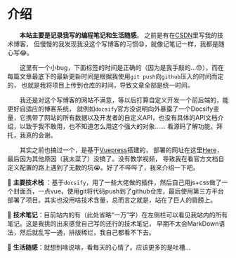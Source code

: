 # 介绍

&emsp;&emsp;**本站主要是记录我写的编程笔记和生活随感**。 之前是有在[CSDN](https://www.csdn.net/)里写我的技术博客，
但慢慢的我发现我没这个写博客的习惯:weary:，就像记笔记一样，我都是随心写:joy:。

&emsp;&emsp;这里有一个小bug，下面标签的时间是正确的（因为是我手敲的...😓），而在每篇文章最底下的最新更新时间是根据我使用`git push`向`github`压入的时间而定的，
也就是我将项目上传到仓库的时间，导致文章全部是统一时间。

&emsp;&emsp;我还是对这个写博客的网站不满意，等以后打算自定义开发一个前后端的，能更好自适应的博客系统，
就例如`docsify`官方没说明向外暴露了一个Docsify变量，它携带了网站的所有数据以及开发者的自定义API，也没有具体的API文档介绍，以致于我不敢用，也不知道怎么用这个强大的对象......
看源码了解功能，拜托，我真的会谢。

&emsp;&emsp;其实之前也搞过一个，是基于[Vuepress](https://vuepress.vuejs.org/zh/)搭建的，
部署的网址在这里[Here](http://www.hylblog.wiki/)，最后因为其他原因（我太菜了）没搞了。没有教学视频，
导致我在看官方文档自定义配置的路上遇到了无数的坑:sob:。好了不哔哔了，我来介绍一下吧。

:star2: **主要技术栈**
：基于`docsify`，用了一些大佬做的插件，然后自己用js+css做了一个封面页，一点vue，使用git将代码push到了github仓库，最后使用第三方平台部署了项目。其实也没用啥技术含量，总而言之就是，站在了巨人的肩膀上。

:star2: **技术笔记**：目前站内的有（此处省略“一万”字）在左侧栏可以看见我站内的所有笔记。这是我挑的出来感觉自己写的还行的技术笔记，
早期不太会MarkDown语法，然后就乱写一通，排版稀烂，我自己都看不下去。

:star2: **生活随感**：就想到啥说啥，看每天的心情了。应该更多的是吐槽...

<card-pagination>
<Card href="life/2022/4-8.md" title="一个周敲代码的反思" name="雨落" date="2022/04/08" category="生活随感"></Card>
<Card href="article/2022/front-end/vue-router详解.md" title="vue-router详解" name="雨落" date="2022/04/08" category="技术文章"></Card>
<Card href="life/2022/home.md" title="关于我的破烂小屋" name="雨落" date="2022/04/05" category="生活随感"></Card>
<Card href="https://www.xiaoyuzhoufm.com/episode/60fa5462fc5d26f06578d4f6"
            external=true title="Vue.js作者尤雨溪：框架设计就是不断地舍取" date="2021/08"
            name="从零道一" category="小知识"></Card>
</card-pagination>

